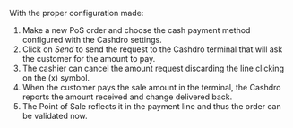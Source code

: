 With the proper configuration made:

1.  Make a new PoS order and choose the cash payment method configured
    with the Cashdro settings.
2.  Click on *Send* to send the request to the Cashdro terminal that
    will ask the customer for the amount to pay.
3.  The cashier can cancel the amount request discarding the line
    clicking on the (x) symbol.
4.  When the customer pays the sale amount in the terminal, the Cashdro
    reports the amount received and change delivered back.
5.  The Point of Sale reflects it in the payment line and thus the order
    can be validated now.

